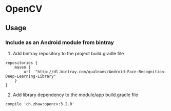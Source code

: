 # OpenCV
## Usage
### Include as an Android module from bintray
1. Add bintray repository to the project build.gradle file

```
repositories {
    maven {
        url  "http://dl.bintray.com/qualeams/Android-Face-Recognition-Deep-Learning-Library" 
    }
}
```

2. Add library dependency to the module/app build.gradle file

```
compile 'ch.zhaw:opencv:3.2.0'
```
